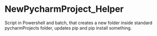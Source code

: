 # NewPycharmProject_Helper
Script in Powershell and batch, that creates a new folder inside standard pycharmProjects folder, updates pip and pip install something.
